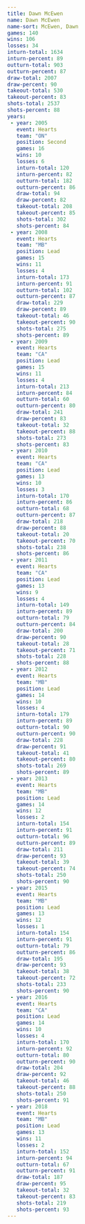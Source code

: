 ```yaml
---
title: Dawn McEwen
name: Dawn McEwen
name-sort: McEwen, Dawn
games: 140
wins: 106
losses: 34
inturn-total: 1634
inturn-percent: 89
outturn-total: 903
outturn-percent: 87
draw-total: 2007
draw-percent: 90
takeout-total: 530
takeout-percent: 83
shots-total: 2537
shots-percent: 88
years:
 - year: 2005
   event: Hearts
   team: "ON"
   position: Second
   games: 16
   wins: 10
   losses: 6
   inturn-total: 120
   inturn-percent: 82
   outturn-total: 182
   outturn-percent: 86
   draw-total: 94
   draw-percent: 82
   takeout-total: 208
   takeout-percent: 85
   shots-total: 302
   shots-percent: 84
 - year: 2008
   event: Hearts
   team: "MB"
   position: Lead
   games: 15
   wins: 11
   losses: 4
   inturn-total: 173
   inturn-percent: 91
   outturn-total: 102
   outturn-percent: 87
   draw-total: 229
   draw-percent: 89
   takeout-total: 46
   takeout-percent: 90
   shots-total: 275
   shots-percent: 89
 - year: 2009
   event: Hearts
   team: "CA"
   position: Lead
   games: 15
   wins: 11
   losses: 4
   inturn-total: 213
   inturn-percent: 84
   outturn-total: 60
   outturn-percent: 80
   draw-total: 241
   draw-percent: 83
   takeout-total: 32
   takeout-percent: 88
   shots-total: 273
   shots-percent: 83
 - year: 2010
   event: Hearts
   team: "CA"
   position: Lead
   games: 13
   wins: 10
   losses: 3
   inturn-total: 170
   inturn-percent: 86
   outturn-total: 68
   outturn-percent: 87
   draw-total: 218
   draw-percent: 88
   takeout-total: 20
   takeout-percent: 70
   shots-total: 238
   shots-percent: 86
 - year: 2011
   event: Hearts
   team: "CA"
   position: Lead
   games: 13
   wins: 9
   losses: 4
   inturn-total: 149
   inturn-percent: 89
   outturn-total: 79
   outturn-percent: 84
   draw-total: 200
   draw-percent: 90
   takeout-total: 28
   takeout-percent: 71
   shots-total: 228
   shots-percent: 88
 - year: 2012
   event: Hearts
   team: "MB"
   position: Lead
   games: 14
   wins: 10
   losses: 4
   inturn-total: 179
   inturn-percent: 89
   outturn-total: 90
   outturn-percent: 90
   draw-total: 228
   draw-percent: 91
   takeout-total: 41
   takeout-percent: 80
   shots-total: 269
   shots-percent: 89
 - year: 2013
   event: Hearts
   team: "MB"
   position: Lead
   games: 14
   wins: 12
   losses: 2
   inturn-total: 154
   inturn-percent: 91
   outturn-total: 96
   outturn-percent: 89
   draw-total: 211
   draw-percent: 93
   takeout-total: 39
   takeout-percent: 74
   shots-total: 250
   shots-percent: 90
 - year: 2015
   event: Hearts
   team: "MB"
   position: Lead
   games: 13
   wins: 12
   losses: 1
   inturn-total: 154
   inturn-percent: 91
   outturn-total: 79
   outturn-percent: 86
   draw-total: 195
   draw-percent: 93
   takeout-total: 38
   takeout-percent: 72
   shots-total: 233
   shots-percent: 90
 - year: 2016
   event: Hearts
   team: "CA"
   position: Lead
   games: 14
   wins: 10
   losses: 4
   inturn-total: 170
   inturn-percent: 92
   outturn-total: 80
   outturn-percent: 90
   draw-total: 204
   draw-percent: 92
   takeout-total: 46
   takeout-percent: 88
   shots-total: 250
   shots-percent: 91
 - year: 2018
   event: Hearts
   team: "MB"
   position: Lead
   games: 13
   wins: 11
   losses: 2
   inturn-total: 152
   inturn-percent: 94
   outturn-total: 67
   outturn-percent: 91
   draw-total: 187
   draw-percent: 95
   takeout-total: 32
   takeout-percent: 83
   shots-total: 219
   shots-percent: 93
---
```

